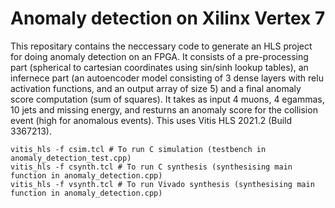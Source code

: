 # Anomaly detection on Xilinx Vertex 7

This repositary contains the neccessary code to generate an HLS project for doing anomaly detection on an FPGA. It consists of a pre-processing part (spherical to cartesian coordinates using sin/sinh lookup tables), an infernece part (an autoencoder model consisting of 3 dense layers with relu activation functions, and an output array of size 5) and a final anomaly score computation (sum of squares). It takes as input 4 muons, 4 egammas, 10 jets and missing energy, and resturns an anomaly score for the collision event (high for anomalous events). This uses Vitis HLS 2021.2 (Build 3367213).

```
vitis_hls -f csim.tcl # To run C simulation (testbench in anomaly_detection_test.cpp)
vitis_hls -f csynth.tcl # To run C synthesis (synthesising main function in anomaly_detection.cpp)
vitis_hls -f vsynth.tcl # To run Vivado synthesis (synthesising main function in anomaly_detection.cpp)
```